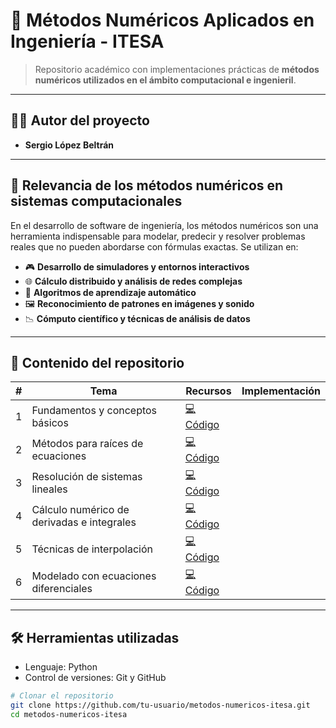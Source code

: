 # 🔢 Métodos Numéricos Aplicados en Ingeniería - ITESA

> Repositorio académico con implementaciones prácticas de **métodos numéricos utilizados en el ámbito computacional e ingenieril**.

---

## 👨‍🔬 Autor del proyecto

- **Sergio López Beltrán**

---

## 📌 Relevancia de los métodos numéricos en sistemas computacionales

En el desarrollo de software de ingeniería, los métodos numéricos son una herramienta indispensable para modelar, predecir y resolver problemas reales que no pueden abordarse con fórmulas exactas. Se utilizan en:

- 🎮 **Desarrollo de simuladores y entornos interactivos**  
- 🌐 **Cálculo distribuido y análisis de redes complejas**  
- 🧠 **Algoritmos de aprendizaje automático**  
- 🖼️ **Reconocimiento de patrones en imágenes y sonido**  
- 📉 **Cómputo científico y técnicas de análisis de datos**

---

## 📂 Contenido del repositorio

| # | Tema | Recursos | Implementación |
|:-:|------|----------|----------------|
| 1 | Fundamentos y conceptos básicos |  [💻 Código](/codigos/tema1/) |
| 2 | Métodos para raíces de ecuaciones |  [💻 Código](/codigos/tema2) |
| 3 | Resolución de sistemas lineales |  [💻 Código](/codigos/tema3) |
| 4 | Cálculo numérico de derivadas e integrales |  [💻 Código](/codigos/tema4) |
| 5 | Técnicas de interpolación | [💻 Código](/codigos/tema5) |
| 6 | Modelado con ecuaciones diferenciales | [💻 Código](/codigos/tema6) |

---

## 🛠 Herramientas utilizadas

- Lenguaje: Python  
- Control de versiones: Git y GitHub  

```bash
# Clonar el repositorio
git clone https://github.com/tu-usuario/metodos-numericos-itesa.git
cd metodos-numericos-itesa


